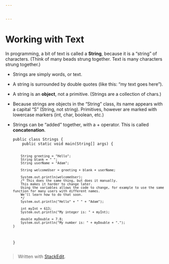 ```yaml
---


---
```


<h1 id="working-with-text">Working with Text</h1>
<p>In programming, a bit of text is called a <strong>String</strong>, because it is a “string” of characters. (Think of many beads strung together. Text is many characters strung together.)</p>
<ul>
<li>
<p>Strings are simply words, or text.</p>
</li>
<li>
<p>A string is surrounded by double quotes (like this: “my text goes here”).</p>
</li>
<li>
<p>A string is an <strong>object</strong>, not a primitive. (Strings are a collection of chars.)</p>
</li>
<li>
<p>Because strings are objects in the “String” class, its name appears with a capital “S” (String, not string). Primitives, however are marked with lowercase markers (int, char, boolean, etc.)</p>
</li>
<li>
<p>Strings can be “added” together, with a + operator. This is called <strong>concatenation</strong>.</p>
<pre><code>public class Strings {
    public static void main(String[] args) {
           
        String greeting = "Hello"; 
        String blank = " ";
        String userName = "Adam";
           
        String welcomeUser = greeting + blank + userName;
           
        System.out.println(welcomeUser);
        /* This does the same thing, but does it manually. 
        This makes it harder to change later. 
        Using the variables allows the code to change, for example to use the same function for many users with different names. 
        We'll learn how to do that soon.
        */   
        System.out.println("Hello" + " " + "Adam");
        
        int myInt = 613;   
        System.out.println("My integer is: " + myInt);
           
        double myDouble = 7.8;   
        System.out.println("My number is: " + myDouble + ".");
    } 
}
</code></pre>
</li>
</ul>
<blockquote>
<p>Written with <a href="https://stackedit.io/">StackEdit</a>.</p>
</blockquote>

